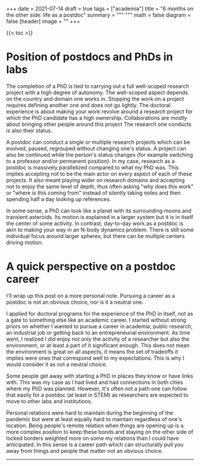 +++
date = 2021-07-14
draft = true
tags = ["academia"]
title = "6 months on the other side: life as a postdoc"
summary = """
"""
math = false
diagram = false
[header]
image = ""
+++

{{< toc >}}


# Position of postdocs and PhDs in labs


The completion of a PhD is tied to carrying out a full well-scoped research project
with a high degree of autonomy. The well-scoped aspect depends on the country and domain
one works in.
Stopping the work on a project requires defining another one and does not go lightly.
The doctoral experience is about making your work revolve around a research project for which the PhD
candidate has a high ownership. Collaborations are mostly about bringing other people around this project
The research one conducts is also their status.

A postdoc can conduct a single or multiple research projects which can be evolved, paused, regrouped without
changing one's status. A project can also be continued while the person's status changes
(for example switching to a professor and/or permanent position).
In my case, research as a postdoc is massively parallelized compared to what my PhD was.
This implies accepting not to be the main actor on every aspect of each of these projects.
It also meant playing wider on research domains and accepting not to enjoy the same level of depth,
thus often asking "why does this work" or "where is this coming from" instead of
silently taking notes and then spending half a day looking up references.

In some sense, a PhD can look like a planet with its surrounding moons and transient asteroids.
Its motion is explained in a larger system but it is in itself the center of some activity.
In contrast, day-to-day work as a postdoc is akin to making your way in an N-body dynamics problem.
There is still some individual focus around larger spheres, but there can be multiple centers driving motion.

# A quick perspective on a postdoc career

I'll wrap up this post on a more personal note.
Pursuing a career as a postdoc is not an obvious choice, nor is it a neutral one.

I applied for doctoral programs for the experience of the PhD in itself, not as a
gate to something else like an academic career.
I started without strong priors on whether I wanted to pursue a career in academia, public research,
an industrial job or getting back to an entrepreneurial environment.
As time went, I realized I did enjoy not only the activity of a researcher but also the environment,
or at least a part of it significant enough.
This does not mean the environment is great on all aspects, it means the set of tradeoffs it implies
were ones that correspond well to my expectations.
This is why I would consider it as not a neutral choice.

Some people get away with starting a PhD in places they know or have links with.
This was my case as I had lived and had connections in both cities where my PhD was planned.
However, it's often not a path one can follow that easily for a postdoc (at least in STEM)
as researchers are expected to move to other labs and institutions.

Personal relations were hard to maintain during the beginning of the pandemic but were at least
equally hard to maintain regardless of one's location.
Being people's remote relation when things are opening up is a more complex position to keep these bonds
and staying on the other side of locked borders weighted more on some my relations than I could have anticipated.
In this sense is a career path which can structurally pull you away from things and people that matter
not an obvious choice.


--------------------


